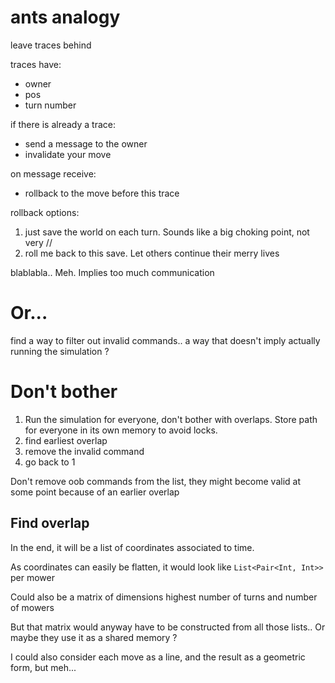 # ants analogy

leave traces behind

traces have:
 - owner
 - pos
 - turn number

if there is already a trace:
 - send a message to the owner
 - invalidate your move

on message receive:
 - rollback to the move before this trace

rollback options:
 1. just save the world on each turn. Sounds like a big choking point, not very //
 2. roll me back to this save. Let others continue their merry lives
 
 blablabla.. Meh. Implies too much communication
 
 # Or...
 
 find a way to filter out invalid commands.. a way that doesn't imply actually running the simulation ?
 
# Don't bother

1. Run the simulation for everyone, don't bother with overlaps. Store path for everyone in its own memory to avoid locks. 
2. find earliest overlap
3. remove the invalid command 
4. go back to 1

Don't remove oob commands from the list, they might become valid at some point because of an earlier overlap

## Find overlap 

In the end, it will be a list of coordinates associated to time.

As coordinates can easily be flatten, it would look like `List<Pair<Int, Int>>` per mower

Could also be a matrix of dimensions highest number of turns and number of mowers

But that matrix would anyway have to be constructed from all those lists.. Or maybe they use it as a shared memory ?

I could also consider each move as a line, and the result as a geometric form, but meh... 
